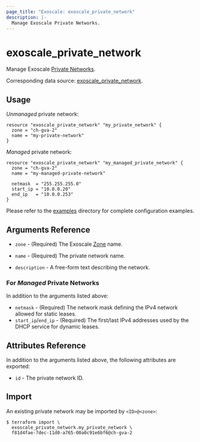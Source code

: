 ```yaml
---
page_title: "Exoscale: exoscale_private_network"
description: |-
  Manage Exoscale Private Networks.
---
```


# exoscale\_private\_network

Manage Exoscale [Private Networks](https://community.exoscale.com/documentation/compute/private-networks/).

Corresponding data source: [exoscale_private_network](../data-sources/private_network.md).


## Usage

*Unmanaged* private network:

```hcl
resource "exoscale_private_network" "my_private_network" {
  zone = "ch-gva-2"
  name = "my-private-network"
}
```

*Managed* private network:

```hcl
resource "exoscale_private_network" "my_managed_private_network" {
  zone = "ch-gva-2"
  name = "my-managed-private-network"

  netmask  = "255.255.255.0"
  start_ip = "10.0.0.20"
  end_ip   = "10.0.0.253"
}
```

Please refer to the [examples](https://github.com/exoscale/terraform-provider-exoscale/tree/master/examples/)
directory for complete configuration examples.


## Arguments Reference

[zone]: https://www.exoscale.com/datacenters/

* `zone` - (Required) The Exoscale [Zone][zone] name.
* `name` - (Required) The private network name.

* `description` - A free-form text describing the network.

### For *Managed* Private Networks

In addition to the arguments listed above:

* `netmask` - (Required) The network mask defining the IPv4 network allowed for static leases.
* `start_ip`/`end_ip` - (Required) The first/last IPv4 addresses used by the DHCP service for dynamic leases.


## Attributes Reference

In addition to the arguments listed above, the following attributes are exported:

* `id` - The private network ID.


## Import

An existing private network may be imported by `<ID>@<zone>`:

```console
$ terraform import \
  exoscale_private_network.my_private_network \
  f81d4fae-7dec-11d0-a765-00a0c91e6bf6@ch-gva-2
```
